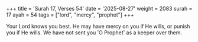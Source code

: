 +++
title = 'Surah 17, Verses 54'
date = '2025-08-27'
weight = 2083
surah = 17
ayah = 54
tags = ["lord", "mercy", "prophet"]
+++

Your Lord knows you best. He may have mercy on you if He wills, or punish you if He wills. We have not sent you ˹O Prophet˺ as a keeper over them.